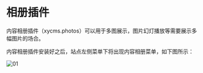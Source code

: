 # 相册插件

内容相册插件（xycms.photos）可以用于多图展示，图片幻灯播放等需要展示多幅图片的场合。

内容相册插件安装好之后，站点左侧菜单下将出现内容相册菜单，如下图所示：

![01](/assets/img/plugin/photos/01.png)